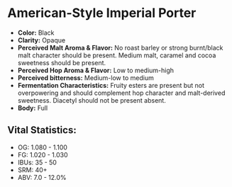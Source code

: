 # American-Style Imperial Porter

- **Color:** Black
- **Clarity:** Opaque
- **Perceived Malt Aroma & Flavor:** No roast barley or strong burnt/black malt character should be present. Medium malt, caramel and cocoa sweetness should be present.
- **Perceived Hop Aroma & Flavor:** Low to medium-high
- **Perceived bitterness:** Medium-low to medium
- **Fermentation Characteristics:** Fruity esters are present but not overpowering and should complement hop character and malt-derived sweetness. Diacetyl should not be present absent.
- **Body:** Full

## Vital Statistics:

- OG: 1.080 - 1.100
- FG: 1.020 - 1.030
- IBUs: 35 - 50
- SRM: 40+
- ABV: 7.0 - 12.0% 
